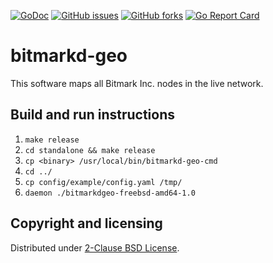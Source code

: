 [![GoDoc](https://godoc.org/github.com/araujobsd/bitmarkd-geo/plugins?status.svg)](https://godoc.org/github.com/araujobsd/bitmarkd-geo/)
[![GitHub issues](https://img.shields.io/github/issues/araujobsd/bitmarkd-geo.svg)](https://github.com/araujobsd/bitmarkd-geo/issues)
[![GitHub forks](https://img.shields.io/github/forks/araujobsd/bitmarkd-geo.svg)](https://github.com/araujobsd/bitmarkd-geo/network)
[![Go Report Card](https://goreportcard.com/badge/github.com/araujobsd/bitmarkd-geo)](https://goreportcard.com/report/github.com/araujobsd/bitmarkd-geo)

bitmarkd-geo
================
This software maps all Bitmark Inc. nodes in the live network.

## Build and run instructions
1) `make release`
2) `cd standalone && make release`
3) `cp <binary> /usr/local/bin/bitmarkd-geo-cmd`
4) `cd ../`
5) `cp config/example/config.yaml /tmp/`
6) `daemon ./bitmarkdgeo-freebsd-amd64-1.0`

## Copyright and licensing
Distributed under [2-Clause BSD License](https://github.com/araujobsd/aws-icinga2-generator/blob/master/LICENSE).
